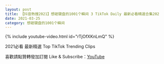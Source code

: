 ```yaml
---
layout: post
title: 【抖音熱搜2021】想砸键盘的1001个瞬间 3 TikTok Daily 最新必看精選合集2021 03 25
date: 2021-03-25
category: 想砸键盘的1001个瞬间
---
```


{% include youtube-video.html id="rTjOfXKnLmQ" %}

2021必看 最新精選 Top TikTok Trending Clips

喜歡請點贊轉發加訂閱 Like & Subscribe：[YouTube](https://www.youtube.com/channel/UCAoR7VcanIPd04uEq_GIylA/videos)

